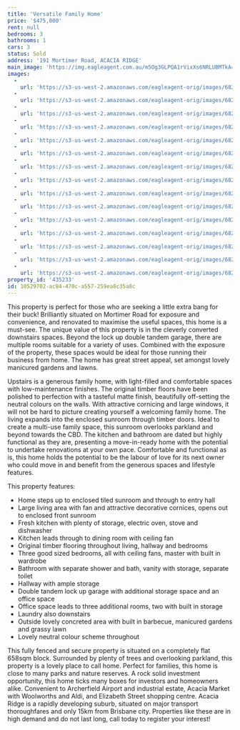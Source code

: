 ```yaml
---
title: 'Versatile Family Home'
price: '$475,000'
rent: null
bedrooms: 3
bathrooms: 1
cars: 3
status: Sold
address: '191 Mortimer Road, ACACIA RIDGE'
main_image: 'https://img.eagleagent.com.au/m5Og3GLPQA1rVixXs6NRLUBMTkA=/1280x854/smart/https://s3-us-west-2.amazonaws.com/eagleagent-orig/images/6822033/128490006-image-M.jpg'
images:
  -
    url: 'https://s3-us-west-2.amazonaws.com/eagleagent-orig/images/6822047/128490006-image-O.jpg'
  -
    url: 'https://s3-us-west-2.amazonaws.com/eagleagent-orig/images/6822046/128490006-image-N.jpg'
  -
    url: 'https://s3-us-west-2.amazonaws.com/eagleagent-orig/images/6822045/128490006-image-L.jpg'
  -
    url: 'https://s3-us-west-2.amazonaws.com/eagleagent-orig/images/6822044/128490006-image-K.jpg'
  -
    url: 'https://s3-us-west-2.amazonaws.com/eagleagent-orig/images/6822043/128490006-image-J.jpg'
  -
    url: 'https://s3-us-west-2.amazonaws.com/eagleagent-orig/images/6822042/128490006-image-I.jpg'
  -
    url: 'https://s3-us-west-2.amazonaws.com/eagleagent-orig/images/6822041/128490006-image-H.jpg'
  -
    url: 'https://s3-us-west-2.amazonaws.com/eagleagent-orig/images/6822040/128490006-image-G.jpg'
  -
    url: 'https://s3-us-west-2.amazonaws.com/eagleagent-orig/images/6822039/128490006-image-F.jpg'
  -
    url: 'https://s3-us-west-2.amazonaws.com/eagleagent-orig/images/6822038/128490006-image-E.jpg'
  -
    url: 'https://s3-us-west-2.amazonaws.com/eagleagent-orig/images/6822037/128490006-image-D.jpg'
  -
    url: 'https://s3-us-west-2.amazonaws.com/eagleagent-orig/images/6822036/128490006-image-C.jpg'
  -
    url: 'https://s3-us-west-2.amazonaws.com/eagleagent-orig/images/6822035/128490006-image-B.jpg'
  -
    url: 'https://s3-us-west-2.amazonaws.com/eagleagent-orig/images/6822034/128490006-image-A.jpg'
  -
    url: 'https://s3-us-west-2.amazonaws.com/eagleagent-orig/images/6822033/128490006-image-M.jpg'
property_id: '435233'
id: 10529702-ac84-470c-a557-259ea8c35a8c
---
```

This property is perfect for those who are seeking a little extra bang for their buck! Brilliantly situated on Mortimer Road for exposure and convenience, and renovated to maximise the useful spaces, this home is a must-see. The unique value of this property is in the cleverly converted downstairs spaces. Beyond the lock up double tandem garage, there are multiple rooms suitable for a variety of uses. Combined with the exposure of the property, these spaces would be ideal for those running their business from home. The home has great street appeal, set amongst lovely manicured gardens and lawns.

Upstairs is a generous family home, with light-filled and comfortable spaces with low-maintenance finishes. The original timber floors have been polished to perfection with a tasteful matte finish, beautifully off-setting the neutral colours on the walls. With attractive cornicing and large windows, it will not be hard to picture creating yourself a welcoming family home. The living expands into the enclosed sunroom through timber doors. Ideal to create a multi-use family space, this sunroom overlooks parkland and beyond towards the CBD. The kitchen and bathroom are dated but highly functional as they are, presenting a move-in-ready home with the potential to undertake renovations at your own pace. Comfortable and functional as is, this home holds the potential to be the labour of love for its next owner who could move in and benefit from the generous spaces and lifestyle features.

This property features:

*  Home steps up to enclosed tiled sunroom and through to entry hall
*  Large living area with fan and attractive decorative cornices, opens out to enclosed front sunroom
*  Fresh kitchen with plenty of storage, electric oven, stove and dishwasher
*  Kitchen leads through to dining room with ceiling fan
*  Original timber flooring throughout living, hallway and bedrooms
*  Three good sized bedrooms, all with ceiling fans, master with built in wardrobe
*  Bathroom with separate shower and bath, vanity with storage, separate toilet
*  Hallway with ample storage
*  Double tandem lock up garage with additional storage space and an office space
*  Office space leads to three additional rooms, two with built in storage
*  Laundry also downstairs
*  Outside lovely concreted area with built in barbecue, manicured gardens and grassy lawn
*  Lovely neutral colour scheme throughout

This fully fenced and secure property is situated on a completely flat 658sqm block. Surrounded by plenty of trees and overlooking parkland, this property is a lovely place to call home. Perfect for families, this home is close to many parks and nature reserves. A rock solid investment opportunity, this home ticks many boxes for investors and homeowners alike. Convenient to Archerfield Airport and industrial estate, Acacia Market with Woolworths and Aldi, and Elizabeth Street shopping centre. Acacia Ridge is a rapidly developing suburb, situated on major transport thoroughfares and only 15km from Brisbane city. Properties like these are in high demand and do not last long, call today to register your interest!